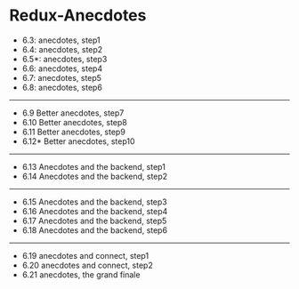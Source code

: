 # Redux-Anecdotes

- 6.3: anecdotes, step1
- 6.4: anecdotes, step2
- 6.5\*: anecdotes, step3
- 6.6: anecdotes, step4
- 6.7: anecdotes, step5
- 6.8: anecdotes, step6

---

- 6.9 Better anecdotes, step7
- 6.10 Better anecdotes, step8
- 6.11 Better anecdotes, step9
- 6.12\* Better anecdotes, step10

---

- 6.13 Anecdotes and the backend, step1
- 6.14 Anecdotes and the backend, step2

---

- 6.15 Anecdotes and the backend, step3
- 6.16 Anecdotes and the backend, step4
- 6.17 Anecdotes and the backend, step5
- 6.18 Anecdotes and the backend, step6

---

- 6.19 anecdotes and connect, step1
- 6.20 anecdotes and connect, step2
- 6.21 anecdotes, the grand finale
